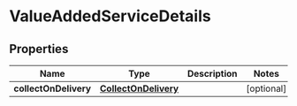 
# ValueAddedServiceDetails

## Properties
Name | Type | Description | Notes
------------ | ------------- | ------------- | -------------
**collectOnDelivery** | [**CollectOnDelivery**](CollectOnDelivery.md) |  |  [optional]



